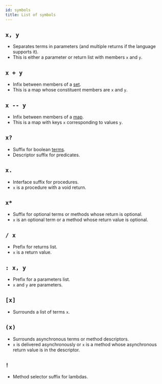 ```yaml
---
id: symbols
title: List of symbols
---
```


## `x, y`

* Separates terms in parameters (and multiple returns if the language supports it).
* This is either a parameter or return list with members `x` and `y`.

## `x + y`

* Infix between members of a [set](set.md).
* This is a map whose constituent members are `x` and `y`.

## `x -- y`

* Infix between members of a [map](map.md).
* This is a map with keys `x` corresponding to values `y`.

## `x?`

* Suffix for boolean [terms](term.md).
* Descriptor suffix for predicates.

## `x.`

* Interface suffix for procedures.
* `x` is a procedure with a void return.

## `x*`

* Suffix for optional terms or methods whose return is optional.
* `x` is an optional term or a method whose return value is optional.

## `/ x`

* Prefix for returns list.
* `x` is a return value.

## `: x, y`

* Prefix for a parameters list.
* `x` and `y` are parameters.

## `[x]`

* Surrounds a list of terms `x`.

## `(x)`

* Surrounds asynchronous terms or method descriptors.
* `x` is delivered asynchronously or `x` is a method whose asynchronous return value is in the descriptor.

## `!`

* Method selector suffix for lambdas.